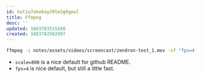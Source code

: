 ```yaml
---
id: kot1u7ake6ay29lm3g6gewl
title: Ffmpeg
desc: ''
updated: 1683783515160
created: 1683782502997
---
```

```bash
ffmpeg -i notes/assets/videos/screencast/zendron-test_1.mov -vf "fps=4,scale=800:-1:flags=lanczos" -c:v pam -f image2pipe - | convert -delay 10 - -loop 0 -layers optimize notes/assets/videos/gif/zendron-test_1.gif
```

- `scale=800` is a nice default for github README.
- `fps=4` is nice default, but still a little fast.
